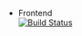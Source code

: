 * Frontend  
[![Build Status](http://81.169.154.10:8080/buildStatus/icon?job=SportsApp+Frontend)](http://81.169.154.10:8080/job/SportsApp%20Frontend/)
